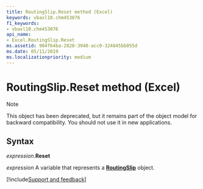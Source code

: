 ```yaml
---
title: RoutingSlip.Reset method (Excel)
keywords: vbaxl10.chm453076
f1_keywords:
- vbaxl10.chm453076
api_name:
- Excel.RoutingSlip.Reset
ms.assetid: 904f64ba-2828-3940-acc0-324845bb055d
ms.date: 05/11/2019
ms.localizationpriority: medium
---
```



# RoutingSlip.Reset method (Excel)

> [!NOTE] 
> This object has been deprecated, but it remains part of the object model for backward compatibility. You should not use it in new applications.

## Syntax

_expression_.**Reset**

_expression_ A variable that represents a **[RoutingSlip](Excel.RoutingSlip.md)** object.



[!include[Support and feedback](~/includes/feedback-boilerplate.md)]